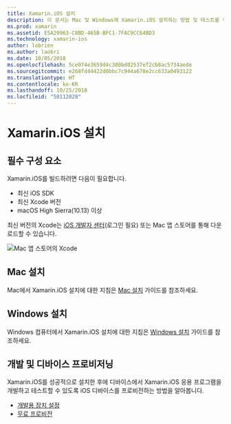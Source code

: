 ```yaml
---
title: Xamarin.iOS 설치
description: 이 문서는 Mac 및 Windows에 Xamarin.iOS 설치하는 방법 및 테스트를 위해 디바이스를 프로비전하는 방법을 설명하는 설명서로 연결합니다.
ms.prod: xamarin
ms.assetid: E5A29963-C8BD-465B-BFC1-7FAC9CC64BD3
ms.technology: xamarin-ios
author: lobrien
ms.author: laobri
ms.date: 10/05/2018
ms.openlocfilehash: 5ce074e3659d4c380bd02537ef2cb8ac5734aede
ms.sourcegitcommit: e268fd44422d0bbc7c944a678e2cc633a0493122
ms.translationtype: HT
ms.contentlocale: ko-KR
ms.lasthandoff: 10/25/2018
ms.locfileid: "50112028"
---
```

# <a name="xamarinios-installation"></a>Xamarin.iOS 설치

## <a name="required-components"></a>필수 구성 요소

Xamarin.iOS를 빌드하려면 다음이 필요합니다.

- 최신 iOS SDK
- 최신 Xcode 버전
- macOS High Sierra(10.13) 이상

최신 버전의 Xcode는 [iOS 개발자 센터](https://developer.apple.com/devcenter/ios/index.action#downloads)(로그인 필요) 또는 Mac 앱 스토어를 통해 다운로드할 수 있습니다.

![](images/xcode.png "Mac 앱 스토어의 Xcode")

## <a name="mac-installation"></a>Mac 설치

Mac에서 Xamarin.iOS 설치에 대한 지침은 [Mac 설치](https://docs.microsoft.com/visualstudio/mac/installation) 가이드를 참조하세요.


## <a name="windows-installation"></a>Windows 설치

Windows 컴퓨터에서 Xamarin.iOS 설치에 대한 지침은 [Windows 설치](~/ios/get-started/installation/windows/index.md) 가이드를 참조하세요.

## <a name="development-and-device-provisioning"></a>개발 및 디바이스 프로비저닝

Xamarin.iOS를 성공적으로 설치한 후에 디바이스에서 Xamarin.iOS 응용 프로그램을 개발하고 테스트할 수 있도록 iOS 디바이스를 프로비전하는 방법을 알아봅니다.

* [개발용 장치 설정](device-provisioning/index.md)
* [무료 프로비전](~/ios/get-started/installation/device-provisioning/free-provisioning.md)
